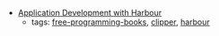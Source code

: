 * [Application Development with Harbour](https://en.wikibooks.org/wiki/Application_Development_with_Harbour)
    * tags: [free-programming-books](../tags/free-programming-books.md), [clipper](../tags/clipper.md), [harbour](../tags/harbour.md)
